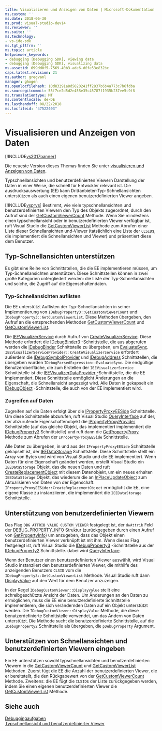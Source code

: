 ```yaml
---
title: Visualisieren und Anzeigen von Daten | Microsoft-Dokumentation
ms.custom: ''
ms.date: 2018-06-30
ms.prod: visual-studio-dev14
ms.reviewer: ''
ms.suite: ''
ms.technology:
- vs-ide-sdk
ms.tgt_pltfrm: ''
ms.topic: article
helpviewer_keywords:
- debugging [Debugging SDK], viewing data
- debugging [Debugging SDK], visualizing data
ms.assetid: 699dd0f5-7569-40b3-ade6-d0fe53e832bc
caps.latest.revision: 21
ms.author: gregvanl
manager: ghogen
ms.openlocfilehash: 10d83291a8d5820241ff2837b6b4a773c7b6fdba
ms.sourcegitcommit: 55f7ce2d5d2e458e35c45787f1935b237ee5c9f8
ms.translationtype: MT
ms.contentlocale: de-DE
ms.lasthandoff: 08/22/2018
ms.locfileid: "47522403"
---
```

# <a name="visualizing-and-viewing-data"></a>Visualisieren und Anzeigen von Daten
[!INCLUDE[vs2017banner](../../includes/vs2017banner.md)]

Die neueste Version dieses Themas finden Sie unter [visualisieren und Anzeigen von Daten](https://docs.microsoft.com/visualstudio/extensibility/debugger/visualizing-and-viewing-data).  
  
Typschnellansichten und benutzerdefinierten Viewern Darstellung der Daten in einer Weise, die schnell für Entwickler relevant ist. Die ausdrucksauswertung (EE) kann Drittanbieter-Typ-Schnellansichten unterstützen als auch einen eigenen benutzerdefinierten Viewer angeben.  
  
 [!INCLUDE[vsprvs](../../includes/vsprvs-md.md)] Bestimmt, wie viele typschnellansichten und benutzerdefinierten Viewern den Typ des Objekts zugeordnet, durch den Aufruf sind der [GetCustomViewerCount](../../extensibility/debugger/reference/idebugproperty3-getcustomviewercount.md) Methode. Wenn Sie mindestens einen typschnellansicht oder in benutzerdefinierten Viewer verfügbar ist, ruft Visual Studio die [GetCustomViewerList](../../extensibility/debugger/reference/idebugproperty3-getcustomviewerlist.md) Methode zum Abrufen einer Liste dieser Schnellansichten und-Viewer (tatsächlich eine Liste der `CLSID`s, die implementiert die Schnellansichten und Viewer) und präsentiert diese dem Benutzer.  
  
## <a name="supporting-type-visualizers"></a>Typ-Schnellansichten unterstützen  
 Es gibt eine Reihe von Schnittstellen, die die EE implementieren müssen, um Typ-Schnellansichten unterstützen. Diese Schnittstellen können in zwei große Kategorien untergliedert werden: die Liste der Typ-Schnellansichten und solche, die Zugriff auf die Eigenschaftendaten.  
  
### <a name="listing-type-visualizers"></a>Typ-Schnellansichten auflisten  
 Die EE unterstützt Auflisten der Typ-Schnellansichten in seiner Implementierung von `IDebugProperty3::GetCustomViewerCount` und `IDebugProperty3::GetCustomViewerList`. Diese Methoden übergeben, den Aufruf an die entsprechenden Methoden [GetCustomViewerCount](../../extensibility/debugger/reference/ieevisualizerservice-getcustomviewercount.md) und [GetCustomViewerList](../../extensibility/debugger/reference/ieevisualizerservice-getcustomviewerlist.md).  
  
 Die [IEEVisualizerService](../../extensibility/debugger/reference/ieevisualizerservice.md) durch Aufruf von [CreateVisualizerService](../../extensibility/debugger/reference/ieevisualizerserviceprovider-createvisualizerservice.md). Diese Methode erfordert die [IDebugBinder3](../../extensibility/debugger/reference/idebugbinder3.md) -Schnittstelle, die aus abgerufen werden die [IDebugBinder](../../extensibility/debugger/reference/idebugbinder.md) Schnittstelle zu übergeben, um [EvaluateSync](../../extensibility/debugger/reference/idebugparsedexpression-evaluatesync.md). `IEEVisualizerServiceProvider::CreateVisualizerService` erfordert außerdem die [IDebugSymbolProvider](../../extensibility/debugger/reference/idebugsymbolprovider.md) und [IDebugAddress](../../extensibility/debugger/reference/idebugaddress.md) Schnittstellen, die übergeben wurden `IDebugParsedExpression::EvaluateSync`. Die endgültige Benutzeroberfläche, die zum Erstellen der `IEEVisualizerService` Schnittstelle ist die [IEEVisualizerDataProvider](../../extensibility/debugger/reference/ieevisualizerdataprovider.md) -Schnittstelle, die die EE implementiert. Diese Schnittstelle ermöglicht Änderungen an die Eigenschaft, die Schnellansicht angezeigt wird. Alle Daten in gekapselt ein [IDebugObject](../../extensibility/debugger/reference/idebugobject.md) -Schnittstelle, die auch von der EE implementiert wird.  
  
### <a name="accessing-property-data"></a>Zugreifen auf Daten  
 Zugreifen auf die Daten erfolgt über die [IPropertyProxyEESide](../../extensibility/debugger/reference/ipropertyproxyeeside.md) Schnittstelle. Um diese Schnittstelle abzurufen, ruft Visual Studio [QueryInterface](http://msdn.microsoft.com/library/62fce95e-aafa-4187-b50b-e6611b74c3b3) auf der, der abzurufende Eigenschaftenobjekt die [IPropertyProxyProvider](../../extensibility/debugger/reference/ipropertyproxyprovider.md) Schnittstelle (auf das gleiche Objekt, das implementiert implementiert die [ IDebugProperty3](../../extensibility/debugger/reference/idebugproperty3.md) Schnittstelle) und ruft dann die [GetPropertyProxy](../../extensibility/debugger/reference/ipropertyproxyprovider-getpropertyproxy.md) Methode zum Abrufen der `IPropertyProxyEESide` Schnittstelle.  
  
 Alle Daten zu übergeben, in und aus der `IPropertyProxyEESide` Schnittstelle gekapselt ist, der [IEEDataStorage](../../extensibility/debugger/reference/ieedatastorage.md) Schnittstelle. Diese Schnittstelle stellt ein Array von Bytes und wird von Visual Studio und die EE implementiert. Wenn Daten für eine Eigenschaft geändert werden, erstellt Visual Studio ein `IEEDataStorage` Objekt, das die neuen Daten und ruft [CreateReplacementObject](../../extensibility/debugger/reference/ipropertyproxyeeside-createreplacementobject.md) mit diesem Datenobjekt, um ein neues erhalten `IEEDataStorage` Objekt, das wiederum die an [InPlaceUpdateObject](../../extensibility/debugger/reference/ipropertyproxyeeside-inplaceupdateobject.md) zum Aktualisieren von Daten von der Eigenschaft. `IPropertyProxyEESide::CreateReplacementObject` ermöglicht die EE, eine eigene Klasse zu instanziieren, die implementiert die `IEEDataStorage` Schnittstelle.  
  
## <a name="supporting-custom-viewers"></a>Unterstützung von benutzerdefinierten Viewern  
 Das Flag `DBG_ATTRIB_VALUE_CUSTOM_VIEWER` festgelegt ist, der `dwAttrib` Feld der [DEBUG_PROPERTY_INFO](../../extensibility/debugger/reference/debug-property-info.md) Struktur (zurückgegeben durch einen Aufruf von [GetPropertyInfo](../../extensibility/debugger/reference/idebugproperty2-getpropertyinfo.md)) um anzugeben, dass das Objekt einen benutzerdefinierten Viewer verknüpft ist mit ihm. Wenn dieses Flag festgelegt ist, ruft Visual Studio die [IDebugProperty3](../../extensibility/debugger/reference/idebugproperty3.md) -Schnittstelle aus der [IDebugProperty2](../../extensibility/debugger/reference/idebugproperty2.md) Schnittstelle. dabei wird [QueryInterface](http://msdn.microsoft.com/library/62fce95e-aafa-4187-b50b-e6611b74c3b3).  
  
 Wenn der Benutzer einen benutzerdefinierten Viewer auswählt, wird Visual Studio instanziiert den benutzerdefinierten Viewer, die mithilfe des anzeigenden Benutzers `CLSID` vom die `IDebugProperty3::GetCustomViewerList` Methode. Visual Studio ruft dann [DisplayValue](../../extensibility/debugger/reference/idebugcustomviewer-displayvalue.md) auf den Wert für dem Benutzer anzuzeigen.  
  
 In der Regel `IDebugCustomViewer::DisplayValue` stellt eine schreibgeschützte Ansicht der Daten. Um Änderungen an den Daten zu ermöglichen, muss die EE eine benutzerdefinierte Schnittstelle implementieren, die sich verändernden Daten auf ein Objekt unterstützt werden. Die `IDebugCustomViewer::DisplayValue` Methode, die diese benutzerdefinierte Schnittstelle verwendet, um das Ändern von Daten unterstützt. Die Methode sucht die benutzerdefinierte Schnittstelle, auf die `IDebugProperty2` Schnittstelle als übergeben, die `pDebugProperty` Argument.  
  
## <a name="supporting-both-type-visualizers-and-custom-viewers"></a>Unterstützen von Schnellansichten und benutzerdefinierten Viewern eingeben  
 Ein EE unterstützen sowohl typschnellansichten und benutzerdefinierten Viewern in die [GetCustomViewerCount](../../extensibility/debugger/reference/idebugproperty3-getcustomviewercount.md) und [GetCustomViewerList](../../extensibility/debugger/reference/idebugproperty3-getcustomviewerlist.md) Methoden. Zuerst fügt die EE die Anzahl der benutzerdefinierten Viewer, die er bereitstellt, die den Rückgabewert von der [GetCustomViewerCount](../../extensibility/debugger/reference/ieevisualizerservice-getcustomviewercount.md) Methode. Zweitens: die EE fügt die `CLSID`s der Liste zurückgegeben werden, indem Sie einen eigenen benutzerdefinierten Viewer die [GetCustomViewerList](../../extensibility/debugger/reference/ieevisualizerservice-getcustomviewerlist.md) Methode.  
  
## <a name="see-also"></a>Siehe auch  
 [Debuggingaufgaben](../../extensibility/debugger/debugging-tasks.md)   
 [Typschnellansicht und benutzerdefinierter Viewer](../../extensibility/debugger/type-visualizer-and-custom-viewer.md)

